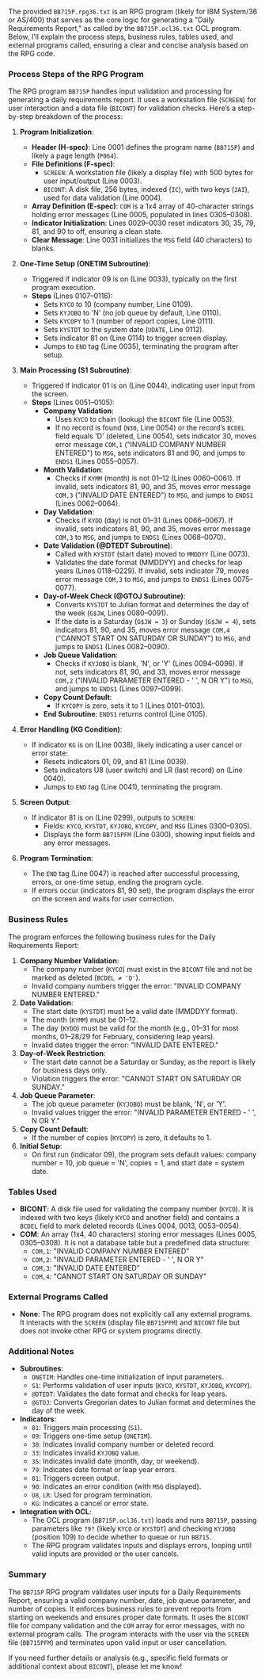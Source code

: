 The provided `BB715P.rpg36.txt` is an RPG program (likely for IBM System/36 or AS/400) that serves as the core logic for generating a "Daily Requirements Report," as called by the `BB715P.ocl36.txt` OCL program. Below, I’ll explain the process steps, business rules, tables used, and external programs called, ensuring a clear and concise analysis based on the RPG code.

### Process Steps of the RPG Program

The RPG program `BB715P` handles input validation and processing for generating a daily requirements report. It uses a workstation file (`SCREEN`) for user interaction and a data file (`BICONT`) for validation checks. Here’s a step-by-step breakdown of the process:

1. **Program Initialization**:
   - **Header (H-spec)**: Line 0001 defines the program name (`BB715P`) and likely a page length (`P064`).
   - **File Definitions (F-spec)**:
     - `SCREEN`: A workstation file (likely a display file) with 500 bytes for user input/output (Line 0003).
     - `BICONT`: A disk file, 256 bytes, indexed (`IC`), with two keys (`2AI`), used for data validation (Line 0004).
   - **Array Definition (E-spec)**: `COM` is a 1x4 array of 40-character strings holding error messages (Line 0005, populated in lines 0305–0308).
   - **Indicator Initialization**: Lines 0029–0030 reset indicators 30, 35, 79, 81, and 90 to off, ensuring a clean state.
   - **Clear Message**: Line 0031 initializes the `MSG` field (40 characters) to blanks.

2. **One-Time Setup (ONETIM Subroutine)**:
   - Triggered if indicator 09 is on (Line 0033), typically on the first program execution.
   - **Steps** (Lines 0107–0116):
     - Sets `KYCO` to 10 (company number, Line 0109).
     - Sets `KYJOBQ` to 'N' (no job queue by default, Line 0110).
     - Sets `KYCOPY` to 1 (number of report copies, Line 0111).
     - Sets `KYSTDT` to the system date (`UDATE`, Line 0112).
     - Sets indicator 81 on (Line 0114) to trigger screen display.
     - Jumps to `END` tag (Line 0035), terminating the program after setup.

3. **Main Processing (S1 Subroutine)**:
   - Triggered if indicator 01 is on (Line 0044), indicating user input from the screen.
   - **Steps** (Lines 0051–0105):
     - **Company Validation**:
       - Uses `KYCO` to chain (lookup) the `BICONT` file (Line 0053).
       - If no record is found (`N30`, Line 0054) or the record’s `BCDEL` field equals 'D' (deleted, Line 0054), sets indicator 30, moves error message `COM,1` ("INVALID COMPANY NUMBER ENTERED") to `MSG`, sets indicators 81 and 90, and jumps to `ENDS1` (Lines 0055–0057).
     - **Month Validation**:
       - Checks if `KYMM` (month) is not 01–12 (Lines 0060–0061). If invalid, sets indicators 81, 90, and 35, moves error message `COM,3` ("INVALID DATE ENTERED") to `MSG`, and jumps to `ENDS1` (Lines 0062–0064).
     - **Day Validation**:
       - Checks if `KYDD` (day) is not 01–31 (Lines 0066–0067). If invalid, sets indicators 81, 90, and 35, moves error message `COM,3` to `MSG`, and jumps to `ENDS1` (Lines 0068–0070).
     - **Date Validation (@DTEDT Subroutine)**:
       - Called with `KYSTDT` (start date) moved to `MMDDYY` (Line 0073).
       - Validates the date format (MMDDYY) and checks for leap years (Lines 0118–0229). If invalid, sets indicator 79, moves error message `COM,3` to `MSG`, and jumps to `ENDS1` (Lines 0075–0077).
     - **Day-of-Week Check (@GTOJ Subroutine)**:
       - Converts `KYSTDT` to Julian format and determines the day of the week (`G$JW`, Lines 0080–0091).
       - If the date is a Saturday (`G$JW = 3`) or Sunday (`G$JW = 4`), sets indicators 81, 90, and 35, moves error message `COM,4` ("CANNOT START ON SATURDAY OR SUNDAY") to `MSG`, and jumps to `ENDS1` (Lines 0082–0090).
     - **Job Queue Validation**:
       - Checks if `KYJOBQ` is blank, 'N', or 'Y' (Lines 0094–0096). If not, sets indicators 81, 90, and 33, moves error message `COM,2` ("INVALID PARAMETER ENTERED - ' ', N OR Y") to `MSG`, and jumps to `ENDS1` (Lines 0097–0099).
     - **Copy Count Default**:
       - If `KYCOPY` is zero, sets it to 1 (Lines 0101–0103).
     - **End Subroutine**: `ENDS1` returns control (Line 0105).

4. **Error Handling (KG Condition)**:
   - If indicator `KG` is on (Line 0038), likely indicating a user cancel or error state:
     - Resets indicators 01, 09, and 81 (Line 0039).
     - Sets indicators U8 (user switch) and LR (last record) on (Line 0040).
     - Jumps to `END` tag (Line 0041), terminating the program.

5. **Screen Output**:
   - If indicator 81 is on (Line 0299), outputs to `SCREEN`:
     - Fields: `KYCO`, `KYSTDT`, `KYJOBQ`, `KYCOPY`, and `MSG` (Lines 0300–0305).
     - Displays the form `BB715PFM` (Line 0300), showing input fields and any error messages.

6. **Program Termination**:
   - The `END` tag (Line 0047) is reached after successful processing, errors, or one-time setup, ending the program cycle.
   - If errors occur (indicators 81, 90 set), the program displays the error on the screen and waits for user correction.

### Business Rules

The program enforces the following business rules for the Daily Requirements Report:
1. **Company Number Validation**:
   - The company number (`KYCO`) must exist in the `BICONT` file and not be marked as deleted (`BCDEL ≠ 'D'`).
   - Invalid company numbers trigger the error: "INVALID COMPANY NUMBER ENTERED."
2. **Date Validation**:
   - The start date (`KYSTDT`) must be a valid date (MMDDYY format).
   - The month (`KYMM`) must be 01–12.
   - The day (`KYDD`) must be valid for the month (e.g., 01–31 for most months, 01–28/29 for February, considering leap years).
   - Invalid dates trigger the error: "INVALID DATE ENTERED."
3. **Day-of-Week Restriction**:
   - The start date cannot be a Saturday or Sunday, as the report is likely for business days only.
   - Violation triggers the error: "CANNOT START ON SATURDAY OR SUNDAY."
4. **Job Queue Parameter**:
   - The job queue parameter (`KYJOBQ`) must be blank, 'N', or 'Y'.
   - Invalid values trigger the error: "INVALID PARAMETER ENTERED - ' ', N OR Y."
5. **Copy Count Default**:
   - If the number of copies (`KYCOPY`) is zero, it defaults to 1.
6. **Initial Setup**:
   - On first run (indicator 09), the program sets default values: company number = 10, job queue = 'N', copies = 1, and start date = system date.

### Tables Used

- **BICONT**: A disk file used for validating the company number (`KYCO`). It is indexed with two keys (likely `KYCO` and another field) and contains a `BCDEL` field to mark deleted records (Lines 0004, 0013, 0053–0054).
- **COM**: An array (1x4, 40 characters) storing error messages (Lines 0005, 0305–0308). It is not a database table but a predefined data structure:
  - `COM,1`: "INVALID COMPANY NUMBER ENTERED"
  - `COM,2`: "INVALID PARAMETER ENTERED - ' ', N OR Y"
  - `COM,3`: "INVALID DATE ENTERED"
  - `COM,4`: "CANNOT START ON SATURDAY OR SUNDAY"

### External Programs Called

- **None**: The RPG program does not explicitly call any external programs. It interacts with the `SCREEN` (display file `BB715PFM`) and `BICONT` file but does not invoke other RPG or system programs directly.

### Additional Notes

- **Subroutines**:
  - `ONETIM`: Handles one-time initialization of input parameters.
  - `S1`: Performs validation of user inputs (`KYCO`, `KYSTDT`, `KYJOBQ`, `KYCOPY`).
  - `@DTEDT`: Validates the date format and checks for leap years.
  - `@GTOJ`: Converts Gregorian dates to Julian format and determines the day of the week.
- **Indicators**:
  - `01`: Triggers main processing (`S1`).
  - `09`: Triggers one-time setup (`ONETIM`).
  - `30`: Indicates invalid company number or deleted record.
  - `33`: Indicates invalid `KYJOBQ` value.
  - `35`: Indicates invalid date (month, day, or weekend).
  - `79`: Indicates date format or leap year errors.
  - `81`: Triggers screen output.
  - `90`: Indicates an error condition (with `MSG` displayed).
  - `U8`, `LR`: Used for program termination.
  - `KG`: Indicates a cancel or error state.
- **Integration with OCL**:
  - The OCL program (`BB715P.ocl36.txt`) loads and runs `BB715P`, passing parameters like `?9?` (likely `KYCO` or `KYSTDT`) and checking `KYJOBQ` (position 109) to decide whether to queue or run `BB715`.
  - The RPG program validates inputs and displays errors, looping until valid inputs are provided or the user cancels.

### Summary

The `BB715P` RPG program validates user inputs for a Daily Requirements Report, ensuring a valid company number, date, job queue parameter, and number of copies. It enforces business rules to prevent reports from starting on weekends and ensures proper date formats. It uses the `BICONT` file for company validation and the `COM` array for error messages, with no external program calls. The program interacts with the user via the `SCREEN` file (`BB715PFM`) and terminates upon valid input or user cancellation.

If you need further details or analysis (e.g., specific field formats or additional context about `BICONT`), please let me know!